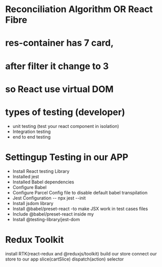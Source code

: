 # Reconciliation Algorithm  OR React Fibre

# res-container has 7 card,
# after filter it change to 3 

# so React use virtual DOM

# types of testing (developer)
- unit testing (test your react component in isolation)
- Integration testing
- end to end testing

# Settingup Testing in our APP
 - Install React testing Library
 - Installed jest
 - Installed Babel dependencies
 - Configure Babel
 - Configure Parcel Config file to disable default babel transpilation
 - Jest Configuration -- npx jest --init
 - Install jsdom library
 - Install @babel/preset-react -to make JSX work in test cases files
 - Include @babel/preset-react inside my 
 - Install @testing-library/jest-dom

# Redux Toolkit
 install RTK(react-redux and @reduxjs/toolkit)
 build our store
 connect our store to our app
 slice(cartSlice)
 dispatch(action)
 selector


